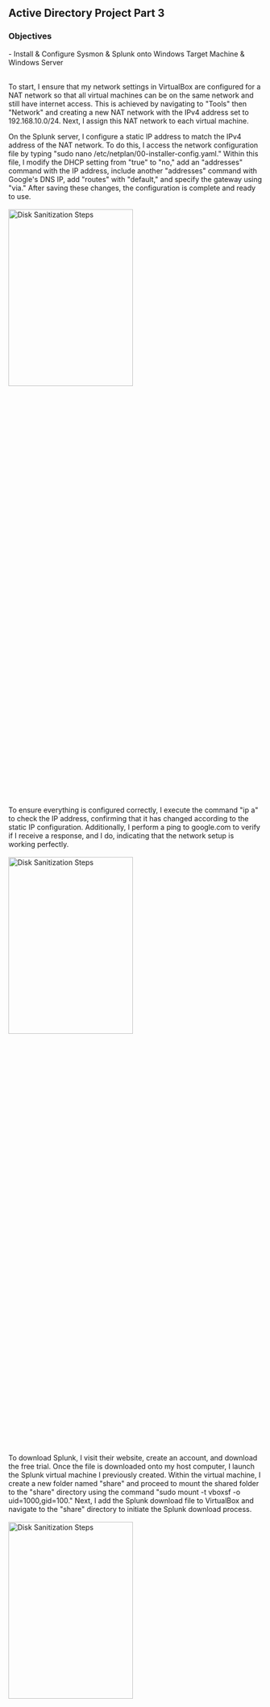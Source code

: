 <h2>Active Directory Project Part 3</h2>

<h3>Objectives</h3>
- Install & Configure Sysmon & Splunk onto Windows Target Machine & Windows Server
<br />
<br />

To start, I ensure that my network settings in VirtualBox are configured for a NAT network so that all virtual machines can be on the same network and still have internet access. This is achieved by navigating to "Tools" then "Network" and creating a new NAT network with the IPv4 address set to 192.168.10.0/24. Next, I assign this NAT network to each virtual machine.

On the Splunk server, I configure a static IP address to match the IPv4 address of the NAT network. To do this, I access the network configuration file by typing "sudo nano /etc/netplan/00-installer-config.yaml." Within this file, I modify the DHCP setting from "true" to "no," add an "addresses" command with the IP address, include another "addresses" command with Google's DNS IP, add "routes" with "default," and specify the gateway using "via." After saving these changes, the configuration is complete and ready to use.
<br />
<br />
<img src="https://github.com/Yagoobz/ActiveDirectoryProjectPart3/assets/145611184/8cbbc7ea-d618-4ca0-8227-eea136e56831" height="30%" width="70%" alt="Disk Sanitization Steps"/>

To ensure everything is configured correctly, I execute the command "ip a" to check the IP address, confirming that it has changed according to the static IP configuration. Additionally, I perform a ping to google.com to verify if I receive a response, and I do, indicating that the network setup is working perfectly.
<br />
<br />
<img src="https://github.com/Yagoobz/ActiveDirectoryProjectPart3/assets/145611184/36572ccd-a1f4-4881-996d-d473ff60268a" height="30%" width="70%" alt="Disk Sanitization Steps"/>

To download Splunk, I visit their website, create an account, and download the free trial. Once the file is downloaded onto my host computer, I launch the Splunk virtual machine I previously created. Within the virtual machine, I create a new folder named "share" and proceed to mount the shared folder to the "share" directory using the command "sudo mount -t vboxsf -o uid=1000,gid=100." Next, I add the Splunk download file to VirtualBox and navigate to the "share" directory to initiate the Splunk download process.
<br />
<br />
<img src="https://github.com/Yagoobz/ActiveDirectoryProjectPart3/assets/145611184/3a82a793-2a8e-470d-9eef-b61d9e7cdeb7" height="30%" width="70%" alt="Disk Sanitization Steps"/>

This doesn’t fully download Splunk, so to initiate the full download and installation of Splunk, I switch to the Splunk user by executing the command "sudo -u splunk bash." Next, I navigate to the "bin" directory using "cd bin" as it contains all the Splunk binaries. From there, I run the installer using "./splunk start" to begin the Splunk installation process.
<br />
<br />
<img src="https://github.com/Yagoobz/ActiveDirectoryProjectPart3/assets/145611184/d1894414-7365-4533-8f94-1dfca04aad39" height="30%" width="70%" alt="Disk Sanitization Steps"/>

To ensure that Splunk starts automatically every time the virtual machine reboots, I navigate to the "bin" directory within Splunk and execute the command "sudo ./splunk enable boot-start -user splunk." This command configures Splunk to start up during system boot, using the specified "splunk" user.
<br />
<br />
<img src="https://github.com/Yagoobz/ActiveDirectoryProjectPart3/assets/145611184/7c1c4da3-375d-4ef1-8a15-0a81518103cc" height="30%" width="70%" alt="Disk Sanitization Steps"/>

To begin installing Splunk Universal Forwarder and Sysmon on both the target machine and the server, I first need to change the IPv4 address to avoid any potential IP conflicts. I accomplish this by navigating to the Windows settings and selecting "Change adapter options." From there, I enter the appropriate numbers to modify the IPv4 address, ensuring that there are no conflicts. This step is crucial to ensure smooth installation and operation of Splunk Universal Forwarder and Sysmon.
<br />
<br />
<img src="https://github.com/Yagoobz/ActiveDirectoryProjectPart3/assets/145611184/c8c492f6-a18b-4a11-b3dc-55180da4ae13" height="30%" width="70%" alt="Disk Sanitization Steps"/>

To install Splunk Universal Forwarder, I begin by downloading it from Splunk's website and running the installation process. Concurrently, while Splunk is downloading, I also download Sysmon along with a configuration file from GitHub. In PowerShell, I navigate to the directory where I extracted the Sysmon config file and proceed to download Sysmon. Once both installations are completed, I have Splunk Universal Forwarder and Sysmon successfully installed on the target machine.
<br />
<br />
<img src="..." height="30%" width="70%" alt="Disk Sanitization Steps"/>
